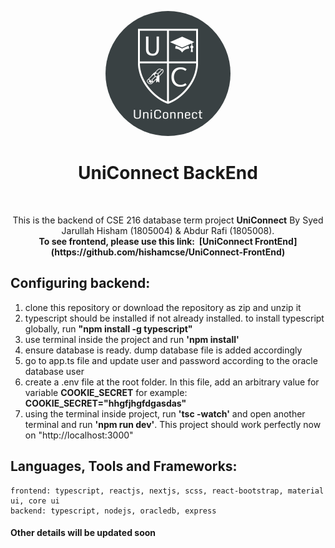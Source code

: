 
<p align="center">
 <img width="200px" 
      style="border-radius:50%" src="https://github.com/hishamcse/UniConnect-FrontEnd/blob/master/public/logo.png"  alt="UniConnect"/>
</p>

<h1 align="center"> UniConnect BackEnd</h1><br />

 <p align="center">
   This is the backend of CSE 216 database term project <b>UniConnect</b> By Syed Jarullah Hisham (1805004) & Abdur Rafi (1805008). <br />
   <b>To see frontend, please use this link:&nbsp;&nbsp;[UniConnect FrontEnd](https://github.com/hishamcse/UniConnect-FrontEnd) </b>
  </p>

## Configuring backend:
   1. clone this repository or download the repository as zip and unzip it
   2. typescript should be installed if not already installed. to install typescript globally, run <b>"npm install -g typescript"</b>
   3. use terminal inside the project and run <b>'npm install'</b>
   4. ensure database is ready. dump database file is added accordingly
   5. go to app.ts file and update user and password according to the oracle database user
   6. create a .env file at the root folder. In this file, add an arbitrary value for variable <b>COOKIE_SECRET</b>
      for example:  <b>COOKIE_SECRET="hhgfjhgfdgasdas"</b>
   7. using the terminal inside project, run <b>'tsc -watch'</b> and open another terminal and run <b>'npm run dev'</b>.
      This project should work perfectly now on "http://localhost:3000"

## Languages, Tools and Frameworks:
    frontend: typescript, reactjs, nextjs, scss, react-bootstrap, material ui, core ui
    backend: typescript, nodejs, oracledb, express

#### Other details will be updated soon
